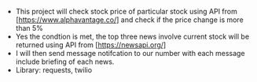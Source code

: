 - This project will check stock price of particular stock using API from [https://www.alphavantage.co/] and check if the price change is more than 5%
- Yes the condtion is met, the top three news involve current stock will be returned using API from [https://newsapi.org/]
- I will then send message notifcation to our number with each message include briefing of each news.
- Library: requests, twilio
